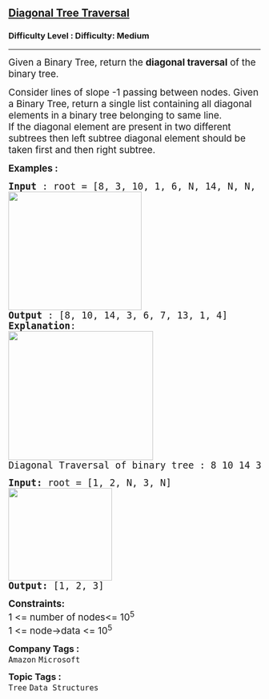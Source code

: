 <h2><a href="https://www.geeksforgeeks.org/problems/diagonal-traversal-of-binary-tree/1">Diagonal Tree Traversal</a></h2><h3>Difficulty Level : Difficulty: Medium</h3><hr><div class="problems_problem_content__Xm_eO"><p><span style="font-size: 14pt;">Given a Binary Tree, return the <strong>diagonal traversal</strong> of the binary tree.</span></p>
<p><span style="font-size: 14pt;">Consider lines of slope -1 passing between nodes. Given a Binary Tree, return a single list containing all diagonal elements in a binary tree belonging to same line.<br>If the diagonal element are present in two different subtrees then left subtree diagonal element should be taken first and then right subtree.&nbsp;</span></p>
<p><span style="font-size: 14pt;"><strong>Examples :</strong></span></p>
<pre><span style="font-size: 14pt;"><strong>Input</strong> : root = [8, 3, 10, 1, 6, N, 14, N, N, 4, 7, 13]<br><img src="https://media.geeksforgeeks.org/img-practice/prod/addEditProblem/700193/Web/Other/blobid1_1752144358.webp" width="266" height="237"></span><br><span style="font-size: 14pt;"><strong>Output</strong> : [8, 10, 14, 3, 6, 7, 13, 1, 4]
<strong>Explanation</strong>:
<a href="http://d1hyf4ir1gqw6c.cloudfront.net//wp-content/uploads/unnamed1.png"><img src="https://media.geeksforgeeks.org/img-practice/prod/addEditProblem/700193/Web/Other/blobid2_1752144427.webp" width="289" height="258"></a><br></span><span style="font-size: 14pt;">Diagonal Traversal of binary tree : 8 10 14 3 6 7 13 1 4</span></pre>
<pre><span style="font-size: 14pt;"><strong>Input:</strong> root = [1, 2, N, 3, N]</span><br><span style="font-size: 14pt;"><img src="https://media.geeksforgeeks.org/img-practice/prod/addEditProblem/700193/Web/Other/blobid3_1752144482.webp" width="207" height="185"><br></span><span style="font-size: 14pt;"><strong>Output:</strong> [1, 2, 3]</span></pre>
<p><span style="font-size: 14pt;"><strong>Constraints:</strong><br>1 &lt;= number of nodes&lt;= 10<sup>5</sup><br>1 &lt;= node-&gt;data &lt;= 10<sup>5</sup></span></p></div><p><span style=font-size:18px><strong>Company Tags : </strong><br><code>Amazon</code>&nbsp;<code>Microsoft</code>&nbsp;<br><p><span style=font-size:18px><strong>Topic Tags : </strong><br><code>Tree</code>&nbsp;<code>Data Structures</code>&nbsp;